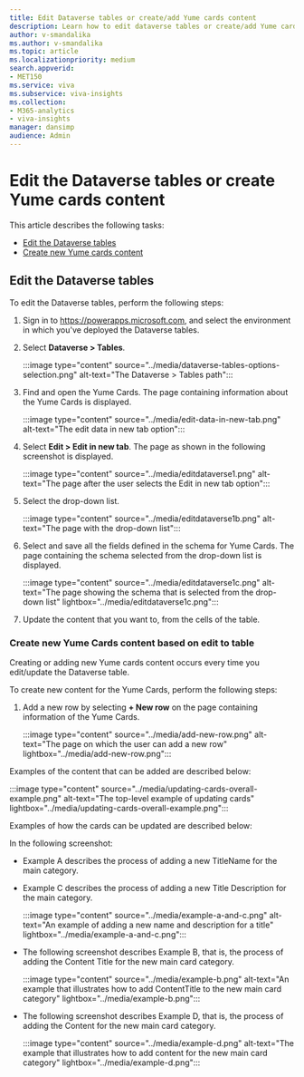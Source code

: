 ```yaml
---
title: Edit Dataverse tables or create/add Yume cards content
description: Learn how to edit dataverse tables or create/add Yume cards content
author: v-smandalika
ms.author: v-smandalika
ms.topic: article
ms.localizationpriority: medium 
search.appverid:
- MET150
ms.service: viva 
ms.subservice: viva-insights
ms.collection: 
- M365-analytics
- viva-insights
manager: dansimp
audience: Admin
---
```


# Edit the Dataverse tables or create Yume cards content

This article describes the following tasks:

- [Edit the Dataverse tables](#edit-the-dataverse-tables)
- [Create new Yume cards content](edit-data-create-cards-content.md#create-new-yume-cards-content-based-on-edit-to-table)

## Edit the Dataverse tables

To edit the Dataverse tables, perform the following steps:
1. Sign in to https://powerapps.microsoft.com, and select the environment in which you've deployed the  Dataverse tables.
1. Select **Dataverse > Tables**.

   :::image type="content" source="../media/dataverse-tables-options-selection.png" alt-text="The Dataverse > Tables path":::

1. Find and open the Yume Cards. The page containing information about the Yume Cards is displayed.

   :::image type="content" source="../media/edit-data-in-new-tab.png" alt-text="The edit data in new tab option":::

1. Select **Edit > Edit in new tab**. The page as shown in the following screenshot is displayed.

   :::image type="content" source="../media/editdataverse1.png" alt-text="The page after the user selects the Edit in new tab option":::

1. Select the drop-down list.

   :::image type="content" source="../media/editdataverse1b.png" alt-text="The page with the drop-down list":::

1. Select and save all the fields defined in the schema for Yume Cards. The page containing the schema selected from the drop-down list is displayed.

   :::image type="content" source="../media/editdataverse1c.png" alt-text="The page showing the schema that is selected from the drop-down list" lightbox="../media/editdataverse1c.png":::

1. Update the content that you want to, from the cells of the table.

### Create new Yume Cards content based on edit to table

Creating or adding new Yume cards content occurs every time you edit/update the Dataverse table. 

To create new content for the Yume Cards, perform the following steps:
1. Add a new row by selecting **+ New row** on the page containing information of the Yume Cards.

   :::image type="content" source="../media/add-new-row.png" alt-text="The page on which the user can add a new row" lightbox="../media/add-new-row.png":::

Examples of the content that can be added are described below:

:::image type="content" source="../media/updating-cards-overall-example.png" alt-text="The top-level example of updating cards" lightbox="../media/updating-cards-overall-example.png":::

Examples of how the cards can be updated are described below:

In the following screenshot:
- Example A describes the process of adding a new TitleName for the main category.
- Example C describes the process of adding a new Title Description for the main category.

  :::image type="content" source="../media/example-a-and-c.png" alt-text="An example of adding a new name and description for a title" lightbox="../media/example-a-and-c.png":::

- The following screenshot describes Example B, that is, the process of adding the Content Title for the new main card category.

  :::image type="content" source="../media/example-b.png" alt-text="An example that illustrates how to add ContentTitle to the new main card category" lightbox="../media/example-b.png":::

- The following screenshot describes Example D, that is, the process of adding the Content for the new main card category.

  :::image type="content" source="../media/example-d.png" alt-text="The example that illustrates how to add content for the new main card category" lightbox="../media/example-d.png":::
